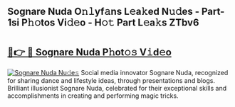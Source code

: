 ## Sognare Nuda O𝚗𝚕yf𝚊ns L𝚎a𝚔ed N𝚞𝚍es - Part-1si P𝚑𝚘tos Vi𝚍𝚎o - H𝚘𝚝 Part L𝚎a𝚔s ZTbv6

# <h2><a href="http://kf09vm.oniu.top/?m=Sognare+Nuda">🔗👉 🔴 Sognare Nuda P𝚑ot𝚘𝚜 V𝚒d𝚎o</a></h2>

[![Sognare Nuda Nu𝚍e𝚜](https://i.imgur.com/0qMVB7G.gif)](http://kf09vm.oniu.top/?m=Sognare+Nuda)
Social media innovator Sognare Nuda, recognized for sharing dance and lifestyle ideas, through presentations and blogs. Brilliant illusionist Sognare Nuda, celebrated for their exceptional skills and accomplishments in creating and performing magic tricks.  
